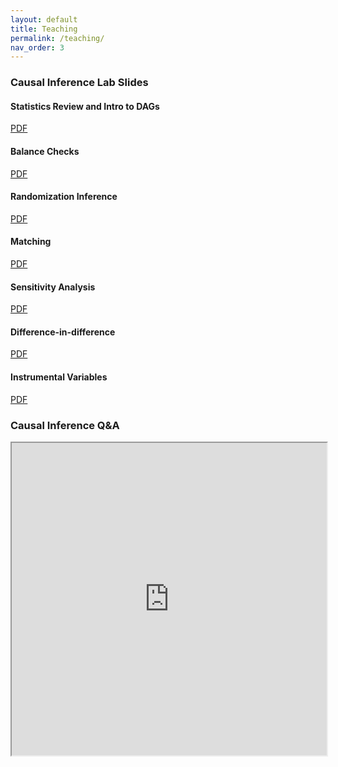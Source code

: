 ```yaml
---
layout: default
title: Teaching
permalink: /teaching/
nav_order: 3
---
```


### Causal Inference Lab Slides

#### Statistics Review and Intro to DAGs
<a href="https://aychen5.github.io//anniechen/documents/lecture2_conference1.pdf" download = "lab1"> PDF </a>

#### Balance Checks
<a href="https://aychen5.github.io//anniechen/documents/lab2_slides_balancechecks.pdf" download = "lab2"> PDF </a>

#### Randomization Inference
<a href="https://aychen5.github.io//anniechen/documents/lab3_slides.pdf" download = "lab3"> PDF </a>

#### Matching
<a href="https://aychen5.github.io//anniechen/documents/soo_matching.pdf" download = "lab4"> PDF </a>

#### Sensitivity Analysis
<a href="https://aychen5.github.io//anniechen/documents/sensitivity_analysis.pdf" download = "lab5"> PDF </a>


#### Difference-in-difference
<a href="https://aychen5.github.io//anniechen/documents/Diff_in_diff_FEs.pdf" download = "lab6"> PDF </a>


#### Instrumental Variables
<a href="https://aychen5.github.io//anniechen/documents/iv.pdf" download = "lab7"> PDF </a>


### Causal Inference Q&A

 <iframe src="https://aychen5.github.io//anniechen/documents/notes_for_students.pdf" width="100%" height="500px">
    </iframe>
